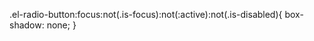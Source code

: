   


  .el-radio-button:focus:not(.is-focus):not(:active):not(.is-disabled){
      box-shadow: none;
  }